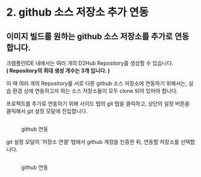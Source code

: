 # 2. github 소스 저장소 추가 연동

## 이미지 빌드를 원하는 github 소스 저장소를 추가로 연동합니다.

크램폴린IDE 내에서는 여러 개의 D2Hub Repository를 생성할 수 있습니다.\
**( Repository의 최대 생성 개수는 3개 입니다. )**

이 때 여러 개의 Repository를 서로 다른 github 소스 저장소에 연동하기 위해서는, 실습 환경 상에 연동하고자 하는 소스 저장소들이 모두 clone 되어 있어야 합니다.

프로젝트를 추가로 연동하기 위해 사이드 탭의 git 탭을 클릭하고, 상단의 설정 버튼을 클릭해서 git 설정 모달에 진입합니다.

<figure><img src="https://lh6.googleusercontent.com/lDVoV1qgkajtACypz6e8qaagEKl4qQm1bPgCBIUKVq17mVdiHy0wgMFrtYJ-1HbRztpuhtFVjjhmfuUlyY-ZtEzC5BY-QlKUfRex0GHR4yvA7KIO7Z3eL93Fk7dZwp4emmImvm6OhPHOESAxcBkBwFw" alt=""><figcaption><p>github 연동 </p></figcaption></figure>

git 설정 모달의 ‘저장소 연결’ 탭에서 github 계정을 인증한 뒤, 연동할 저장소를 선택합니다.

<figure><img src="https://lh5.googleusercontent.com/rcrSH8x-1gtuC8hQvEwbVPrTN-Q_T81geqX5B-W4xZhNL2t_WccYjNJSAWIFWumSvb4UXkB-tVS8LGjSOTXSl_A2nablpJO3JlCWu8GqXpu63Q1G-aL1wahH6E36jAQvY71sncYL8Y9mPFY-BBEe2ms" alt=""><figcaption><p>github 연동 </p></figcaption></figure>
